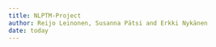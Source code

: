 ```yaml
---
title: NLPTM-Project
author: Reijo Leinonen, Susanna Pätsi and Erkki Nykänen 
date: today
---
```





